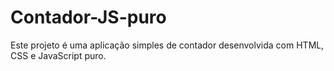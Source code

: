 # Contador-JS-puro
Este projeto é uma aplicação simples de contador desenvolvida com HTML, CSS e JavaScript puro. 
